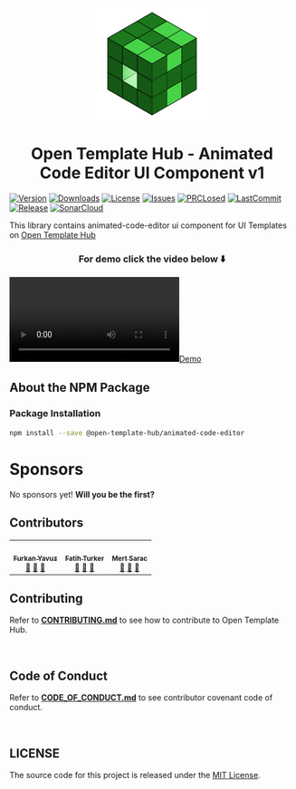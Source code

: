 <p align="center">
   <a href="https://opentemplatehub.com">
    <img src="https://raw.githubusercontent.com/open-template-hub/open-template-hub.github.io/master/assets/logo/brand-logo.png" alt="Logo" width=200>
  </a>
</p>

<h1 align="center">
Open Template Hub - Animated Code Editor UI Component v1
</h1>

[![Version](https://img.shields.io/npm/v/@open-template-hub/animated-code-editor?color=CB3837&style=for-the-badge&logo=npm)](https://www.npmjs.com/package/@open-template-hub/animated-code-editor)
[![Downloads](https://img.shields.io/npm/dt/@open-template-hub/animated-code-editor?color=CB3837&logo=npm&style=for-the-badge)](https://www.npmjs.com/package/@open-template-hub/animated-code-editor)
[![License](https://img.shields.io/github/license/open-template-hub/animated-code-editor?color=43b043&style=for-the-badge)](LICENSE)
[![Issues](https://img.shields.io/github/issues/open-template-hub/animated-code-editor?color=43b043&style=for-the-badge)](https://github.com/open-template-hub/animated-code-editor/issues)
[![PRCLosed](https://img.shields.io/github/issues-pr-closed-raw/open-template-hub/animated-code-editor?color=43b043&style=for-the-badge)](https://github.com/open-template-hub/animated-code-editor/pulls?q=is%3Apr+is%3Aclosed)
[![LastCommit](https://img.shields.io/github/last-commit/open-template-hub/animated-code-editor?color=43b043&style=for-the-badge)](https://github.com/open-template-hub/animated-code-editor/commits/master)
[![Release](https://img.shields.io/github/release/open-template-hub/animated-code-editor?include_prereleases&color=43b043&style=for-the-badge)](https://github.com/open-template-hub/animated-code-editor/releases)
[![SonarCloud](https://img.shields.io/sonar/quality_gate/open-template-hub_animated-code-editor?server=https%3A%2F%2Fsonarcloud.io&label=Sonar%20Cloud&style=for-the-badge&logo=sonarcloud)](https://sonarcloud.io/dashboard?id=open-template-hub_animated-code-editor)

This library contains animated-code-editor ui component for UI Templates on [Open Template Hub](https://github.com/open-template-hub)

<h3 align="center">
  For demo click the video below ⬇️
</h3>

<a href="https://opentemplatehub.com/en-US/product/generator/server-generator">

![Demo](https://raw.githubusercontent.com/open-template-hub/open-template-hub.github.io/master/assets/demo/library/videos/animated-code-editor-video-1.mov)

</a>

## About the NPM Package

### Package Installation

```sh
npm install --save @open-template-hub/animated-code-editor
```

# Sponsors

No sponsors yet! **Will you be the first?**

## Contributors

<!-- ALL-CONTRIBUTORS-LIST:START - Do not remove or modify this section -->
<!-- prettier-ignore-start -->
<!-- markdownlint-disable -->
<table>
  <tr>
    <td align="center"><a href="https://github.com/furknyavuz"><img src="https://avatars0.githubusercontent.com/u/2248168?s=460&u=435ef6ade0785a7a135ce56cae751fb3ade1d126&v=4" width="100px;" alt=""/><br /><sub><b>Furkan Yavuz</b></sub></a><br /><a href="https://github.com/open-template-hub/animated-code-editor/issues/created_by/furknyavuz" title="Answering Questions">💬</a> <a href="https://github.com/open-template-hub/animated-code-editor/commits?author=furknyavuz" title="Documentation">📖</a> <a href="https://github.com/open-template-hub/animated-code-editor/pulls?q=is%3Apr+reviewed-by%3Afurknyavuz" title="Reviewed Pull Requests">👀</a></td>
    <td align="center"><a href="https://github.com/fatihturker"><img src="https://avatars1.githubusercontent.com/u/2202179?s=460&u=261b1129e7106c067783cb022ab9999aad833bdc&v=4" width="100px;" alt=""/><br /><sub><b>Fatih Turker</b></sub></a><br /><a href="https://github.com/open-template-hub/animated-code-editor/issues/created_by/fatihturker" title="Answering Questions">💬</a> <a href="https://github.com/open-template-hub/animated-code-editor/commits?author=fatihturker" title="Documentation">📖</a> <a href="https://github.com/open-template-hub/animated-code-editor/pulls?q=is%3Apr+reviewed-by%3Afatihturker" title="Reviewed Pull Requests">👀</a></td>
    <td align="center"><a href="https://github.com/mertlsarac"><img src="https://avatars1.githubusercontent.com/u/38442589?s=400&u=aa3cda11724fc297a0bfa6beb35c9be81687cf3c&v=4" width="100px;" alt=""/><br /><sub><b>Mert Sarac</b></sub></a><br /><a href="https://github.com/open-template-hub/animated-code-editor/issues/created_by/mertlsarac" title="Answering Questions">💬</a> <a href="https://github.com/open-template-hub/animated-code-editor/commits?author=mertlsarac" title="Documentation">📖</a> <a href="https://github.com/open-template-hub/animated-code-editor/pulls?q=is%3Apr+reviewed-by%3Amertlsarac" title="Reviewed Pull Requests">👀</a></td>
  </tr>
</table>

<!-- markdownlint-enable -->
<!-- prettier-ignore-end -->

<!-- ALL-CONTRIBUTORS-LIST:END -->

## Contributing

Refer to **[CONTRIBUTING.md](https://github.com/open-template-hub/.github/blob/master/docs/CONTRIBUTING.md)** to see how to contribute to Open Template Hub.

<br/>

## Code of Conduct

Refer to **[CODE_OF_CONDUCT.md](https://github.com/open-template-hub/.github/blob/master/docs/CODE_OF_CONDUCT.md)** to see contributor covenant code of conduct.

<br/>

## LICENSE

The source code for this project is released under the [MIT License](LICENSE).
